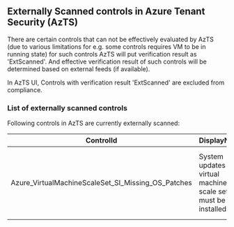 ## Externally Scanned controls in Azure Tenant Security (AzTS)

There are certain controls that can not be effectively evaluated by AzTS (due to various limitations for e.g. some controls requires VM to be in running state) for such controls AzTS will put verification result as 'ExtScanned'. And effective verification result of such controls will be determined based on external feeds (if available). 

In AzTS UI, Controls with verification result 'ExtScanned' are excluded from compliance.

### List of externally scanned controls

Following controls in AzTS are currently externally scanned:

| ControlId | DisplayName | Description |
|-----------|-------------|-------------|
| Azure_VirtualMachineScaleSet_SI_Missing_OS_Patches|System updates on virtual machine scale sets must be installed.|Virtual Machine Scale Set must have all the required OS patches installed.|
